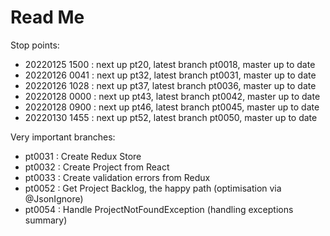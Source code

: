 # Read Me

Stop points:
* 20220125 1500 : next up pt20, latest branch pt0018, master up to date
* 20220126 0041 : next up pt32, latest branch pt0031, master up to date
* 20220126 1028 : next up pt37, latest branch pt0036, master up to date
* 20220128 0000 : next up pt43, latest branch pt0042, master up to date
* 20220128 0900 : next up pt46, latest branch pt0045, master up to date
* 20220130 1455 : next up pt52, latest branch pt0050, master up to date

Very important branches:
* pt0031 : Create Redux Store
* pt0032 : Create Project from React
* pt0033 : Create validation errors from Redux
* pt0052 : Get Project Backlog, the happy path (optimisation via @JsonIgnore)
* pt0054 : Handle ProjectNotFoundException (handling exceptions summary)